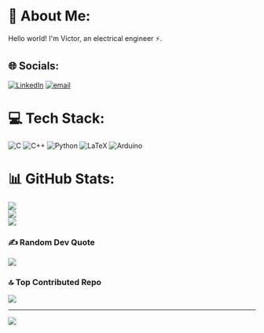 

# 💫 About Me:
Hello world! I'm Victor, an electrical engineer ⚡.


## 🌐 Socials:
[![LinkedIn](https://img.shields.io/badge/LinkedIn-%230077B5.svg?logo=linkedin&logoColor=white)](https://linkedin.com/in/www.linkedin.com/in/victordiascosta/) [![email](https://img.shields.io/badge/Email-D14836?logo=gmail&logoColor=white)](mailto:victordclk@gmail.com) 

# 💻 Tech Stack:
![C](https://img.shields.io/badge/c-%2300599C.svg?style=for-the-badge&logo=c&logoColor=white) ![C++](https://img.shields.io/badge/c++-%2300599C.svg?style=for-the-badge&logo=c%2B%2B&logoColor=white) ![Python](https://img.shields.io/badge/python-3670A0?style=for-the-badge&logo=python&logoColor=ffdd54) ![LaTeX](https://img.shields.io/badge/latex-%23008080.svg?style=for-the-badge&logo=latex&logoColor=white) ![Arduino](https://img.shields.io/badge/-Arduino-00979D?style=for-the-badge&logo=Arduino&logoColor=white)
# 📊 GitHub Stats:
![](https://github-readme-stats.vercel.app/api?username=Vicosta93&theme=dark&hide_border=false&include_all_commits=false&count_private=false)<br/>
![](https://nirzak-streak-stats.vercel.app/?user=Vicosta93&theme=dark&hide_border=false)<br/>
![](https://github-readme-stats.vercel.app/api/top-langs/?username=Vicosta93&theme=dark&hide_border=false&include_all_commits=false&count_private=false&layout=compact)

### ✍️ Random Dev Quote
![](https://quotes-github-readme.vercel.app/api?type=horizontal&theme=radical)

### 🔝 Top Contributed Repo
![](https://github-contributor-stats.vercel.app/api?username=Vicosta93&limit=5&theme=dark&combine_all_yearly_contributions=true)

---
[![](https://visitcount.itsvg.in/api?id=Vicosta93&icon=0&color=0)](https://visitcount.itsvg.in)

<!-- Proudly created with GPRM ( https://gprm.itsvg.in ) -->
